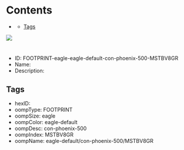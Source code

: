 



Contents
========

* [](#)
	* [Tags](#tags)
  
![][im]
# 

- ID: FOOTPRINT-eagle-eagle-default-con-phoenix-500-MSTBV8GR
- Name: 
- Description: 

## Tags

- hexID: 
- oompType: FOOTPRINT
- oompSize: eagle
- oompColor: eagle-default
- oompDesc: con-phoenix-500
- oompIndex: MSTBV8GR
- oompName: eagle-default/con-phoenix-500/MSTBV8GR



[im]: image.png
